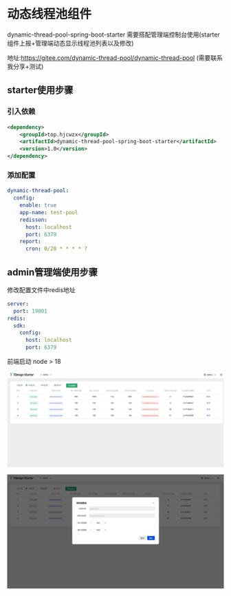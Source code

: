 <LockArticle :highHeightPercent="0.3"/>

# 动态线程池组件
dynamic-thread-pool-spring-boot-starter
需要搭配管理端控制台使用(starter组件上报+管理端动态显示线程池列表以及修改)

地址:https://gitee.com/dynamic-thread-pool/dynamic-thread-pool (需要联系我分享+测试)

## starter使用步骤

### 引入依赖

```xml
<dependency>
    <groupId>top.hjcwzx</groupId>
    <artifactId>dynamic-thread-pool-spring-boot-starter</artifactId>
    <version>1.0</version>
</dependency>
```

### 添加配置

```yml
dynamic-thread-pool:
  config:
    enable: true
    app-name: test-pool
    redisson:
      host: localhost
      port: 6379
    report:
      cron: 0/20 * * * * ?

```

## admin管理端使用步骤

修改配置文件中redis地址

```yml
server:
  port: 19001
redis:
  sdk:
    config:
      host: localhost
      port: 6379

```

前端启动 node > 18

![image-20240712002923472](_pic\image-20240712002923472.png)

![image-20240712002947908](_pic\image-20240712002947908.png)
